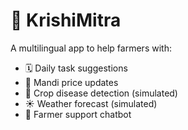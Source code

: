 # 🌾 KrishiMitra

A multilingual app to help farmers with:
- 🗓️ Daily task suggestions
- 💸 Mandi price updates
- 🧪 Crop disease detection (simulated)
- ☀️ Weather forecast (simulated)
- 🤖 Farmer support chatbot
